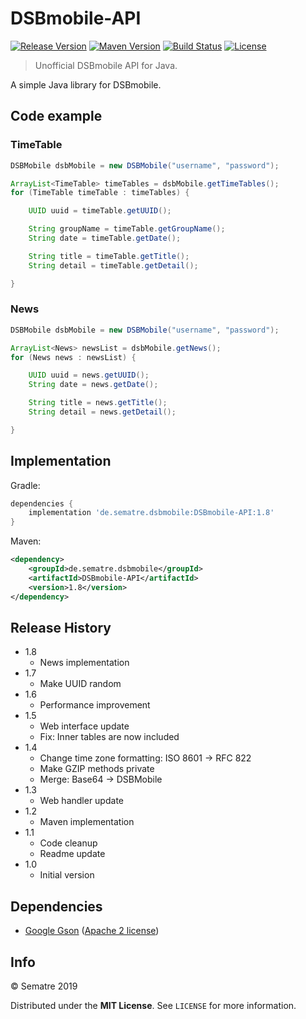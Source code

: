 # DSBmobile-API
[![Release Version][release-image]][release-url]
[![Maven Version][maven-image]][maven-url]
[![Build Status][travis-image]][travis-url]
[![License][license-image]][license-url]
> Unofficial DSBmobile API for Java.


A simple Java library for DSBmobile.

## Code example

### TimeTable
```java
DSBMobile dsbMobile = new DSBMobile("username", "password");

ArrayList<TimeTable> timeTables = dsbMobile.getTimeTables();
for (TimeTable timeTable : timeTables) {

	UUID uuid = timeTable.getUUID();

	String groupName = timeTable.getGroupName();
	String date = timeTable.getDate();

	String title = timeTable.getTitle();
	String detail = timeTable.getDetail();

}
```

### News
```java
DSBMobile dsbMobile = new DSBMobile("username", "password");

ArrayList<News> newsList = dsbMobile.getNews();
for (News news : newsList) {

	UUID uuid = news.getUUID();
	String date = news.getDate();

	String title = news.getTitle();
	String detail = news.getDetail();

}
```

## Implementation
Gradle:
```gradle
dependencies {
	implementation 'de.sematre.dsbmobile:DSBmobile-API:1.8'
}
```

Maven:
```xml
<dependency>
	<groupId>de.sematre.dsbmobile</groupId>
	<artifactId>DSBmobile-API</artifactId>
	<version>1.8</version>
</dependency>
```

## Release History
* 1.8
	* News implementation
* 1.7
	* Make UUID random
* 1.6
	* Performance improvement
* 1.5
	* Web interface update
	* Fix: Inner tables are now included
* 1.4
	* Change time zone formatting: ISO 8601 -> RFC 822
	* Make GZIP methods private
	* Merge: Base64 -> DSBMobile
* 1.3
	* Web handler update
* 1.2
    * Maven implementation
* 1.1
    * Code cleanup
	* Readme update
* 1.0
    * Initial version

## Dependencies
- [Google Gson](https://github.com/google/gson) ([Apache 2 license](https://github.com/google/gson/blob/master/LICENSE))

## Info
© Sematre 2019

Distributed under the **MIT License**. See ``LICENSE`` for more information.

[release-image]: https://img.shields.io/github/release/Sematre/DSBmobile-API.svg?style=flat-square
[release-url]: https://github.com/Sematre/DSBmobile-API/releases

[maven-image]: https://img.shields.io/maven-central/v/de.sematre.dsbmobile/DSBmobile-API.svg?style=flat-square
[maven-url]: https://search.maven.org/artifact/de.sematre.dsbmobile/DSBmobile-API/

[travis-image]: https://img.shields.io/travis/com/Sematre/DSBmobile-API.svg?style=flat-square
[travis-url]: https://travis-ci.com/Sematre/DSBmobile-API

[license-image]: https://img.shields.io/github/license/Sematre/DSBmobile-API.svg?style=flat-square
[license-url]: https://github.com/Sematre/DSBmobile-API/blob/master/LICENSE